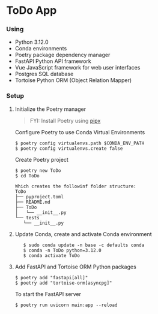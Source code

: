 # ToDo App
### Using 
- Python 3.12.0
- Conda environments
- Poetry package dependency manager
- FastAPI Python API framework
- Vue JavaScript framework for web user interfaces
- Postgres SQL database
- Tortoise Python ORM (Object Relation Mapper)

### Setup
1. Initialize the Poetry manager
   > FYI: Install Poetry using [pipx](https://python-poetry.org/docs/#installing-with-pipx)
   

   Configure Poetry to use Conda Virtual Environments
   ```
   $ poetry config virtualenvs.path $CONDA_ENV_PATH
   $ poetry config virtualenvs.create false
   ```

   Create Poetry project
   ```
   $ poetry new ToDo
   $ cd ToDo

   Which creates the followinf folder structure: 
   ToDo
   ├── pyproject.toml
   ├── README.md
   ├── ToDo
   │   └── __init__.py
   └── tests
      └── __init__.py
   ```

2. Update Conda, create and activate Conda environment
   
   ```
      $ sudo conda update -n base -c defaults conda 
      $ conda -n ToDo python=3.12.0
      $ conda activate ToDo
   ```
  
3. Add FastAPI and Tortoise ORM Python packages
   ```
   $ poetry add "fastapi[all]"
   $ poetry add "tortoise-orm[asyncpg]"
   ```

   To start the FastAPI server


   `$ poetry run uvicorn main:app --reload`